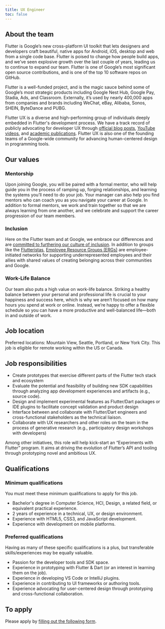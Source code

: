 ```yaml
---
title: UX Engineer
toc: false
---
```


## About the team
Flutter is Google’s new cross-platform UI toolkit that lets designers and developers craft beautiful, native apps for Android, iOS, desktop and web from a single code base. Flutter is poised to change how people build apps, and we’ve seen explosive growth over the last couple of years, leading us to continue to expand our team. Flutter is one of Google’s most significant open source contributions, and is one of the top 10 software repos on GitHub.

Flutter is a well-funded project, and is the magic sauce behind some of Google’s most strategic products including Google Nest Hub, Google Pay, Stadia, Ads, and Classroom. Externally, it’s used by nearly 400,000 apps from companies and brands including WeChat, eBay, Alibaba, Sonos, SHEIN, ByteDance and PUBG. 

Flutter UX is a diverse and high-performing group of individuals deeply embedded in Flutter's development process. We have a track record of publicly advocating for developer UX through [official blog posts](https://medium.com/flutter/search?q=research), [YouTube videos](https://www.youtube.com/playlist?list=PLLSe1bxixuYqL_JU329NrUxRhMf1b2t8w), and [academic publications](https://dl.acm.org/doi/10.1145/3290607.3312978?cid=99659035732). Flutter UX is also one of the founding teams of a Google-wide community for advancing human-centered design in programming tools. 

## Our values

### Mentorship

Upon joining Google, you will be paired with a formal mentor, who will help
guide you in the process of ramping up, forging relationships, and learning the
systems you’ll need to do your job. Your manager can also help you find mentors
who can coach you as you navigate your career at Google. In addition to formal
mentors, we work and train together so that we are always learning from one
another, and we celebrate and support the career progression of our team
members.

### Inclusion

Here on the Flutter team and at Google, we embrace our differences
and are [committed to furthering our culture of inclusion](https://flutter.dev/culture).
In addition to groups like the [Flutteristas](https://flutteristas.org/),
[Employee Resource Groups (ERGs)](https://diversity.google/commitments/)
are employee-initiated networks for supporting underrepresented employees
and their allies with shared values of creating belonging 
across their communities and Google.

### Work-Life Balance

Our team also puts a high value on work-life balance. Striking a healthy balance
between your personal and professional life is crucial to your happiness and
success here, which is why we aren’t focused on how many hours you spend at work
or online. Instead, we’re happy to offer a flexible schedule so you can have a
more productive and well-balanced life—both in and outside of work.

## Job location

Preferred locations: Mountain View, Seattle, Portland, or New York City. This job is eligible for remote working within the US or Canada. 

## Job responsibilities

* Create prototypes that exercise different parts of the Flutter tech stack and ecosystem
* Evaluate the potential and feasibility of building new SDK capabilities through analyzing app development experiences and artifacts (e.g., source code). 
* Design and implement experimental features as Flutter/Dart packages or IDE plugins to facilitate concept validation and product design 
* Interface between and collaborate with Flutter/Dart engineers and cross-functional stakeholders as the technical liaison.
* Collaborate with UX researchers and other roles on the team in the process of generative research (e.g., participatory design workshops with developers)

Among other initiatives, this role will help kick-start an “Experiments with Flutter” program. It aims at driving the evolution of Flutter’s API and tooling through prototyping novel and ambitious UX.

## Qualifications

### Minimum qualifications

You must meet these minimum qualifications to apply for this job.

- Bachelor's degree in Computer Science, HCI, Design, a related field, or equivalent practical experience.
- 2 years of experience in a technical, UX, or design environment.
- Experience with HTML5, CSS3, and JavaScript development.
- Experience with development on mobile platforms.

### Preferred qualifications

Having as many of these specific qualifications is a plus, but transferable skills/experiences may be equally valuable.

- Passion for the developer tools and SDK space.
- Experience in prototyping with Flutter & Dart (or an interest in learning them on the job).
- Experience in developing VS Code or IntelliJ plugins.
- Experience in contributing to UI frameworks or authoring tools.
- Experience advocating for user-centered design through prototyping and cross-functional collaboration.

## To apply
Please apply by [filling out the following form](https://flutter.dev/go/job).